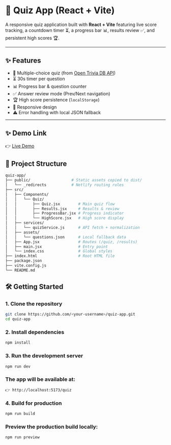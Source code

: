# 📘 Quiz App (React + Vite)

A responsive quiz application built with **React + Vite** featuring live score tracking, a countdown timer ⏳, a progress bar 📊, results review ✅, and persistent high scores 🏆.  

---

## ✨ Features

- 🎯 Multiple-choice quiz (from [Open Trivia DB API](https://opentdb.com/))  
- ⏳ 30s timer per question  
- 📊 Progress bar & question counter  
- ✅ Answer review mode (Prev/Next navigation)  
- 🏆 High score persistence (`localStorage`)  
- 📱 Responsive design  
- ⚠️ Error handling with local JSON fallback  

---

## ✨ Demo Link

👉 [Live Demo](https://quiz-app-hi25-bwiv0qj8h-adityas-projects-6bf72ce7.vercel.app)

## 📂 Project Structure

```bash
quiz-app/
├── public/                  # Static assets copied to dist/
│   └── _redirects           # Netlify routing rules
├── src/
│   ├── Components/
│   │   └── Quiz/
│   │       ├── Quiz.jsx        # Main quiz flow
│   │       ├── Results.jsx     # Results & review
│   │       ├── ProgressBar.jsx # Progress indicator
│   │       └── HighScore.jsx   # High score display
│   ├── services/
│   │   └── quizService.js      # API fetch + normalization
│   ├── assets/
│   │   └── questions.json      # Local fallback data
│   ├── App.jsx                 # Routes (/quiz, /results)
│   ├── main.jsx                # Entry point
│   └── index.css               # Global styles
├── index.html                  # Root HTML file
├── package.json
├── vite.config.js
└── README.md


```


## 🛠️ Getting Started

### 1. Clone the repository
```bash
git clone https://github.com/<your-username>/quiz-app.git
cd quiz-app

```

### 2. Install dependencies
```bash
npm install
```

### 3. Run the development server
```bash
npm run dev
```


### The app will be available at:
```bash
👉 http://localhost:5173/quiz
```

### 4. Build for production
```bash
npm run build
```


### Preview the production build locally:
```bash
npm run preview

```



